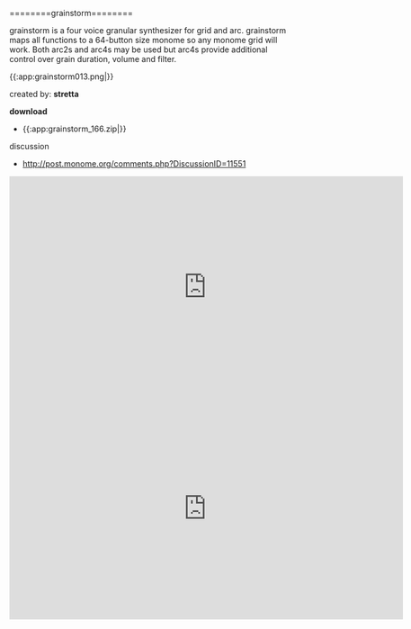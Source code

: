 ========grainstorm========

grainstorm is a four voice granular synthesizer for grid and arc. grainstorm maps all functions to a 64-button size monome so any monome grid will work. Both arc2s and arc4s may be used but arc4s provide additional control over grain duration, volume and filter.

{{:app:grainstorm013.png|<screenshot>}}

created by: **stretta**

**download**
  * {{:app:grainstorm_166.zip|}}

discussion
  * http://post.monome.org/comments.php?DiscussionID=11551

<html><iframe src="http://player.vimeo.com/video/20538327?title=0&amp;byline=0&amp;portrait=0&amp;color=ffffff" width="700" height="394" frameborder="0"></iframe></html>

<html><iframe src="http://player.vimeo.com/video/20563522?title=0&amp;byline=0&amp;portrait=0&amp;color=ffffff" width="700" height="394" frameborder="0"></iframe></html>
